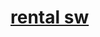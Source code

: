 # [rental sw](https://startbootstrap.com/theme/sb-admin-2/)

<!-- ## Preview -->
<!-- 
[![SB Admin 2 Preview](https://assets.startbootstrap.com/img/screenshots/themes/sb-admin-2.png)](https://startbootstrap.github.io/startbootstrap-sb-admin-2/) -->




